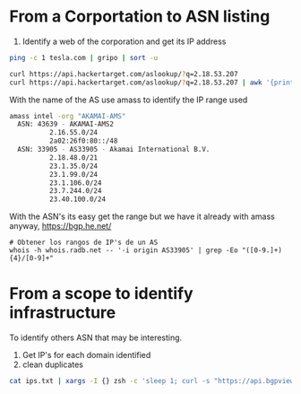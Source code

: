 # From a Corportation to ASN listing
1. Identify a web of the corporation and get its IP address
```bash
ping -c 1 tesla.com | gripo | sort -u

curl https://api.hackertarget.com/aslookup/?q=2.18.53.207
curl https://api.hackertarget.com/aslookup/?q=2.18.53.207 | awk '{print $4}' FS="," | tr -d '"'
```
With the name of the AS use amass to identify the IP range used
```bash
amass intel -org "AKAMAI-AMS"
  ASN: 43639 - AKAMAI-AMS2
          2.16.55.0/24
          2a02:26f0:80::/48
  ASN: 33905 - AS33905 - Akamai International B.V.
          2.18.48.0/21
          23.1.35.0/24
          23.1.99.0/24
          23.1.106.0/24
          23.7.244.0/24
          23.40.100.0/24

```

With the ASN's its easy get the range but we have it already with amass anyway, 
https://bgp.he.net/
```
# Obtener los rangos de IP's de un AS
whois -h whois.radb.net -- '-i origin AS33905' | grep -Eo "([0-9.]+){4}/[0-9]+"
```

# From a scope to identify infrastructure
To identify others ASN that may be interesting.
1. Get IP's for each domain identified
2. clean duplicates
```bash
cat ips.txt | xargs -I {} zsh -c 'sleep 1; curl -s "https://api.bgpview.io/ip/{}" | jq | tee bgpview.out'
```
